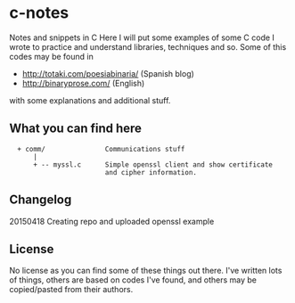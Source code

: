# c-notes
Notes and snippets in C
Here I will put some examples of some C code I wrote to practice and understand libraries, techniques and so.
Some of this codes may be found in
  - http://totaki.com/poesiabinaria/ (Spanish blog)
  - http://binaryprose.com/          (English)
  
with some explanations and additional stuff.

## What you can find here
```
  + comm/               Communications stuff
      |
      + -- myssl.c      Simple openssl client and show certificate
                        and cipher information.
```
## Changelog

  20150418 Creating repo and uploaded openssl example

## License
  No license as you can find some of these things out there. I've written
  lots of things, others are based on codes I've found, and others may be
  copied/pasted from their authors.
